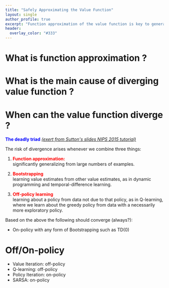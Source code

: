 ```yaml
---
title: "Safely Approximating the Value Function"
layout: single
author_profile: true
excerpt: "Function approximation of the value function is key to generalisation. However, one has to be careful!"
header:
  overlay_color: "#333"
---
```


<!-- KaTeX -->
<script src="https://cdn.mathjax.org/mathjax/latest/MathJax.js?config=TeX-AMS-MML_HTMLorMML" type="text/javascript"></script>

# What is function approximation ?


# What is the main cause of diverging value function ?


# When can the value function diverge ?

<span style="color:blue"><b>The deadly triad</b></span> [*(exert from Sutton's slides NIPS 2015 tutorial)*](http://media.nips.cc/Conferences/2015/tutorialslides/SuttonIntroRL-nips-2015-tutorial.pdf)


The risk of divergence arises whenever we combine three things:

1. <span style="color:red"><b>Function approximation:</b></span><br>
significantly generalizing from large numbers of examples.

2. <span style="color:red"><b>Bootstrapping</b></span><br>
learning value estimates from other value estimates,
as in dynamic programming and temporal-difference learning.

3. <span style="color:red"><b>Off-policy learning</b></span><br>
learning about a policy from data not due to that policy,
as in Q-learning, where we learn about the greedy policy from
data with a necessarily more exploratory policy.

Based on the above the following should converge (always?):

* On-policy with any form of Bootstrapping such as TD(0)


# Off/On-policy

* Value Iteration: off-policy
* Q-learning: off-policy
* Policy Iteration: on-policy
* SARSA: on-policy
